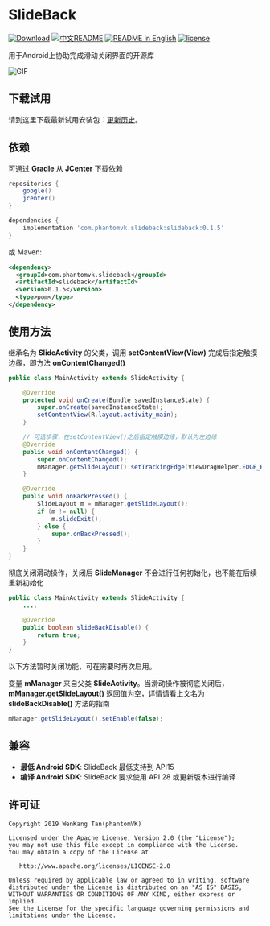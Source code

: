 SlideBack
=========

[![Download](https://api.bintray.com/packages/phantomtvk/SlideBack/SlideBack/images/download.svg?version=0.1.9)](https://bintray.com/phantomtvk/SlideBack/SlideBack/0.1.9/link) [![中文README](https://img.shields.io/badge/Readme-%E4%B8%AD%E6%96%87-orange)](https://github.com/phantomVK/SlideBack/blob/master/README_CN.md) [![README in English](https://img.shields.io/badge/Readme-English-yellow)](https://github.com/phantomVK/SlideBack/blob/master/README.md) [![license](https://img.shields.io/badge/License-Apache2.0-brightgreen)](https://github.com/phantomVK/SlideBack/blob/master/LICENSE)

用于Android上协助完成滑动关闭界面的开源库

![GIF](https://j.gifs.com/lxDMW6.gif)

下载试用
----------
请到这里下载最新试用安装包：[更新历史](https://github.com/phantomVK/SlideBack/releases)。

依赖
-----------
可通过 __Gradle__ 从 __JCenter__ 下载依赖

```gradle
repositories {
    google()
    jcenter()
}

dependencies {
    implementation 'com.phantomvk.slideback:slideback:0.1.5'
}
```
或 Maven:
```xml
<dependency>
  <groupId>com.phantomvk.slideback</groupId>
  <artifactId>slideback</artifactId>
  <version>0.1.5</version>
  <type>pom</type>
</dependency>
```

使用方法
-------

继承名为 __SlideActivity__ 的父类，调用 __setContentView(View)__ 完成后指定触摸边缘，即方法 __onContentChanged()__

```java
public class MainActivity extends SlideActivity {

    @Override
    protected void onCreate(Bundle savedInstanceState) {
        super.onCreate(savedInstanceState);
        setContentView(R.layout.activity_main);
    }

    // 可选步骤，在setContentView()之后指定触摸边缘，默认为左边缘
    @Override
    public void onContentChanged() {
        super.onContentChanged();
        mManager.getSlideLayout().setTrackingEdge(ViewDragHelper.EDGE_RIGHT);
    }

    @Override
    public void onBackPressed() {
        SlideLayout m = mManager.getSlideLayout();
        if (m != null) {
            m.slideExit();
        } else {
            super.onBackPressed();
        }
    }
}
```

彻底关闭滑动操作，关闭后 __SlideManager__ 不会进行任何初始化，也不能在后续重新初始化

```java
public class MainActivity extends SlideActivity {
    ....

    @Override
    public boolean slideBackDisable() {
        return true;
    }
}
```

以下方法暂时关闭功能，可在需要时再次启用。

变量 __mManager__ 来自父类 __SlideActivity__。当滑动操作被彻底关闭后，__mManager.getSlideLayout()__ 返回值为空，详情请看上文名为 __slideBackDisable()__ 方法的指南

```java
mManager.getSlideLayout().setEnable(false);
```
兼容
-------------

 * **最低 Android SDK**: SlideBack 最低支持到 API15
 * **编译 Android SDK**: SlideBack 要求使用 API 28 或更新版本进行编译

许可证
--------

```
Copyright 2019 WenKang Tan(phantomVK)

Licensed under the Apache License, Version 2.0 (the "License");
you may not use this file except in compliance with the License.
You may obtain a copy of the License at

   http://www.apache.org/licenses/LICENSE-2.0

Unless required by applicable law or agreed to in writing, software
distributed under the License is distributed on an "AS IS" BASIS,
WITHOUT WARRANTIES OR CONDITIONS OF ANY KIND, either express or implied.
See the License for the specific language governing permissions and
limitations under the License.
```